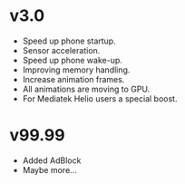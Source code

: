 # v3.0

- Speed ​​up phone startup.
- Sensor acceleration.
- Speed ​​up phone wake-up.
- Improving memory handling.
- Increase animation frames.
- All animations are moving to GPU.
- For Mediatek Helio users a special boost.

# v99.99

- Added AdBlock
- Maybe more...
